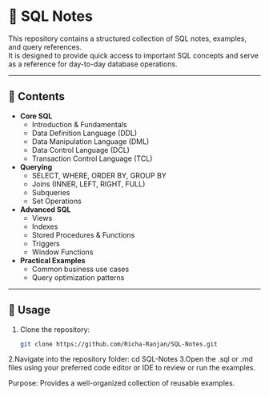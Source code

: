 # 📘 SQL Notes

This repository contains a structured collection of SQL notes, examples, and query references.  
It is designed to provide quick access to important SQL concepts and serve as a reference for day-to-day database operations.

---

## 📂 Contents
- **Core SQL**
  - Introduction & Fundamentals
  - Data Definition Language (DDL)
  - Data Manipulation Language (DML)
  - Data Control Language (DCL)
  - Transaction Control Language (TCL)
- **Querying**
  - SELECT, WHERE, ORDER BY, GROUP BY
  - Joins (INNER, LEFT, RIGHT, FULL)
  - Subqueries
  - Set Operations
- **Advanced SQL**
  - Views
  - Indexes
  - Stored Procedures & Functions
  - Triggers
  - Window Functions
- **Practical Examples**
  - Common business use cases
  - Query optimization patterns

---

## 🚀 Usage
1. Clone the repository:
   ```bash
   git clone https://github.com/Richa-Ranjan/SQL-Notes.git
2.Navigate into the repository folder:
   cd SQL-Notes
3.Open the .sql or .md files using your preferred code editor or IDE to review or run the examples.



Purpose:
Provides a well-organized collection of reusable examples.
